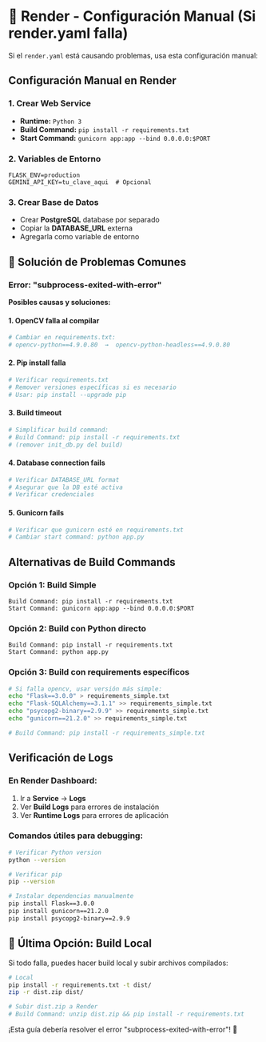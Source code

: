 # 🚨 Render - Configuración Manual (Si render.yaml falla)

Si el `render.yaml` está causando problemas, usa esta configuración manual:

## Configuración Manual en Render

### 1. Crear Web Service
- **Runtime:** `Python 3`
- **Build Command:** `pip install -r requirements.txt`
- **Start Command:** `gunicorn app:app --bind 0.0.0.0:$PORT`

### 2. Variables de Entorno
```
FLASK_ENV=production
GEMINI_API_KEY=tu_clave_aqui  # Opcional
```

### 3. Crear Base de Datos
- Crear **PostgreSQL** database por separado
- Copiar la **DATABASE_URL** externa
- Agregarla como variable de entorno

## 🚨 Solución de Problemas Comunes

### Error: "subprocess-exited-with-error"
**Posibles causas y soluciones:**

#### 1. **OpenCV falla al compilar**
```bash
# Cambiar en requirements.txt:
# opencv-python==4.9.0.80  →  opencv-python-headless==4.9.0.80
```

#### 2. **Pip install falla**
```bash
# Verificar requirements.txt
# Remover versiones específicas si es necesario
# Usar: pip install --upgrade pip
```

#### 3. **Build timeout**
```bash
# Simplificar build command:
# Build Command: pip install -r requirements.txt
# (remover init_db.py del build)
```

#### 4. **Database connection fails**
```bash
# Verificar DATABASE_URL format
# Asegurar que la DB esté activa
# Verificar credenciales
```

#### 5. **Gunicorn fails**
```bash
# Verificar que gunicorn esté en requirements.txt
# Cambiar start command: python app.py
```

## Alternativas de Build Commands

### Opción 1: Build Simple
```
Build Command: pip install -r requirements.txt
Start Command: gunicorn app:app --bind 0.0.0.0:$PORT
```

### Opción 2: Build con Python directo
```
Build Command: pip install -r requirements.txt
Start Command: python app.py
```

### Opción 3: Build con requirements específicos
```bash
# Si falla opencv, usar versión más simple:
echo "Flask==3.0.0" > requirements_simple.txt
echo "Flask-SQLAlchemy==3.1.1" >> requirements_simple.txt
echo "psycopg2-binary==2.9.9" >> requirements_simple.txt
echo "gunicorn==21.2.0" >> requirements_simple.txt

# Build Command: pip install -r requirements_simple.txt
```

## Verificación de Logs

### En Render Dashboard:
1. Ir a **Service** → **Logs**
2. Ver **Build Logs** para errores de instalación
3. Ver **Runtime Logs** para errores de aplicación

### Comandos útiles para debugging:
```bash
# Verificar Python version
python --version

# Verificar pip
pip --version

# Instalar dependencias manualmente
pip install Flask==3.0.0
pip install gunicorn==21.2.0
pip install psycopg2-binary==2.9.9
```

## 🚀 Última Opción: Build Local

Si todo falla, puedes hacer build local y subir archivos compilados:

```bash
# Local
pip install -r requirements.txt -t dist/
zip -r dist.zip dist/

# Subir dist.zip a Render
# Build Command: unzip dist.zip && pip install -r requirements.txt
```

¡Esta guía debería resolver el error "subprocess-exited-with-error"! 🎯
